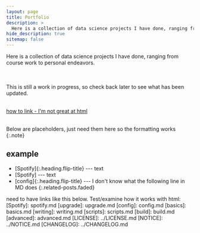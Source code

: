 ```yaml
---
layout: page
title: Portfolio
description: >
  Here is a collection of data science projects I have done, ranging from course work to personal endeavors.
hide_description: true
sitemap: false
---
```


Here is a collection of data science projects I have done, ranging from course work to personal endeavors.

<br/><br/>
This is still a work in progress, so check back later to see what has been updated.
<br/><br/>


[how to link - I'm not great at html](https://google.com)
<br/><br/>


Below are placeholders, just need them here so the formatting works
{:.note}


## example
* [Spotify]{:.heading.flip-title} --- text
* [Spotify] --- text
* [config]{:.heading.flip-title} --- I don't know what the following line in MD does
{:.related-posts.faded}

need to have links like this below. Test/examine how it works with html:
[Spotify]: spotify.md
[upgrade]: upgrade.md
[config]: config.md
[basics]: basics.md
[writing]: writing.md
[scripts]: scripts.md
[build]: build.md
[advanced]: advanced.md
[LICENSE]: ../LICENSE.md
[NOTICE]: ../NOTICE.md
[CHANGELOG]: ../CHANGELOG.md
